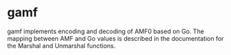 # gamf
gamf implements encoding and decoding of AMF0 based on Go. The mapping between AMF and Go values is described in the documentation for the Marshal and Unmarshal functions.
